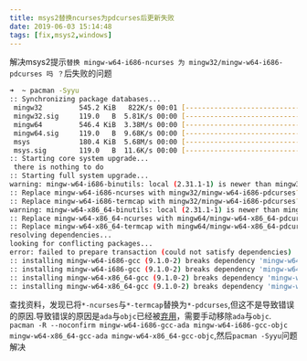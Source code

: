 ```yaml
---
title: msys2替换ncurses为pdcurses后更新失败
date: 2019-06-03 15:14:48
tags: [fix,msys2,windows]
---
```

解决msys2提示`替换 mingw-w64-i686-ncurses 为 mingw32/mingw-w64-i686-pdcurses 吗 ？`后失败的问题
```bash
➜  ~ pacman -Syyu
:: Synchronizing package databases...
 mingw32         545.2 KiB   822K/s 00:01 [------------------------------------------------------------------------] 100%
 mingw32.sig     119.0   B  5.81K/s 00:00 [------------------------------------------------------------------------] 100%
 mingw64         546.4 KiB  3.38M/s 00:00 [------------------------------------------------------------------------] 100%
 mingw64.sig     119.0   B  9.68K/s 00:00 [------------------------------------------------------------------------] 100%
 msys            180.4 KiB  5.68M/s 00:00 [------------------------------------------------------------------------] 100%
 msys.sig        119.0   B  11.6K/s 00:00 [------------------------------------------------------------------------] 100%
:: Starting core system upgrade...
 there is nothing to do
:: Starting full system upgrade...
warning: mingw-w64-i686-binutils: local (2.31.1-1) is newer than mingw32 (2.30-6)
:: Replace mingw-w64-i686-ncurses with mingw32/mingw-w64-i686-pdcurses? [Y/n] y
:: Replace mingw-w64-i686-termcap with mingw32/mingw-w64-i686-pdcurses? [Y/n] y
warning: mingw-w64-x86_64-binutils: local (2.31.1-1) is newer than mingw64 (2.30-6)
:: Replace mingw-w64-x86_64-ncurses with mingw64/mingw-w64-x86_64-pdcurses? [Y/n] y
:: Replace mingw-w64-x86_64-termcap with mingw64/mingw-w64-x86_64-pdcurses? [Y/n] y
resolving dependencies...
looking for conflicting packages...
error: failed to prepare transaction (could not satisfy dependencies)
:: installing mingw-w64-i686-gcc (9.1.0-2) breaks dependency 'mingw-w64-i686-gcc=7.4.0-1' required by mingw-w64-i686-gcc-ada
:: installing mingw-w64-i686-gcc (9.1.0-2) breaks dependency 'mingw-w64-i686-gcc=7.4.0-1' required by mingw-w64-i686-gcc-objc
:: installing mingw-w64-x86_64-gcc (9.1.0-2) breaks dependency 'mingw-w64-x86_64-gcc=8.3.0-2' required by mingw-w64-x86_64-gcc-ada
:: installing mingw-w64-x86_64-gcc (9.1.0-2) breaks dependency 'mingw-w64-x86_64-gcc=8.3.0-2' required by mingw-w64-x86_64-gcc-objc
```
查找资料，发现已将`*-ncurses`与`*-termcap`替换为`*-pdcurses`,但这不是导致错误的原因.导致错误的原因是`ada`与`objc`已经被[弃用](https://github.com/msys2/MINGW-packages/issues/5434#issuecomment-497053126)，需要手动移除`ada`与`objc`.
`pacman -R --noconfirm mingw-w64-i686-gcc-ada mingw-w64-i686-gcc-objc mingw-w64-x86_64-gcc-ada mingw-w64-x86_64-gcc-objc`,然后`pacman -Syyu`问题解决


